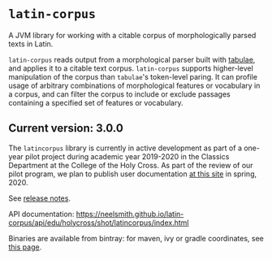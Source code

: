 # `latin-corpus`

A JVM library for working with a citable corpus of morphologically parsed texts in Latin.

`latin-corpus` reads output from a morphological parser built with [tabulae](https://github.com/neelsmith/tabulae), and applies it to a citable text corpus. `latin-corpus` supports higher-level manipulation of the corpus than `tabulae`'s token-level paring. It can profile usage of arbitrary combinations of morphological features or vocabulary in a corpus, and can filter the corpus to include or exclude passages containing a specified set of features or vocabulary.


## Current version:  3.0.0

The `latincorpus` library is currently in active development as part of a one-year pilot project during academic year 2019-2020 in the Classics Department at the College of the Holy Cross.  As part of the review of our pilot program, we plan to publish user documentation [at this site](https://neelsmith.github.io/latin-corpus/) in spring, 2020.


See [release notes](releases.md).

API documentation: <https://neelsmith.github.io/latin-corpus/api/edu/holycross/shot/latincorpus/index.html>

Binaries are available from bintray: for maven, ivy or gradle coordinates, see [this page](https://bintray.com/neelsmith/maven/latincorpus).
